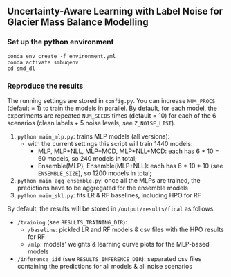 ## Uncertainty-Aware Learning with Label Noise for Glacier Mass Balance Modelling

### Set up the python environment
`conda env create -f environment.yml`  
`conda activate smbuqenv`  
`cd smd_dl`

### Reproduce the results
The running settings are stored in `config.py`. You can increase `NUM_PROCS` (default = 1) to train the models in parallel.
By default, for each model, the experiments are repeated `NUM_SEEDS` times (default = 10) for each of the 6 scenarios (clean labels + 5 noise levels, see `Z_NOISE_LIST`).

1. `python main_mlp.py`: trains MLP models (all versions): 
   - with the current settings this script will train 1440 models:
     - MLP, MLP+NLL, MLP+MCD, MLP+NLL+MCD: each has 6 * 10 = 60 models, so 240 models in total;
     - Ensemble(MLP), Ensemble(MLP+NLL): each has 6 * 10 * 10 (see `ENSEMBLE_SIZE`), so 1200 models in total;
2. `python main_agg_ensemble.py`: once all the MLPs are trained, the predictions have to be aggregated for the ensemble models 
3. `python main_skl.py`: fits LR & RF baselines, including HPO for RF

By default, the results will be stored in `/output/results/final` as follows:
- `/training` (see `RESULTS_TRAINING_DIR`):
  - `/baseline`: pickled LR and RF models & csv files with the HPO results for RF 
  - `/mlp`: models' weights & learning curve plots for the MLP-based models
- `/inference_iid` (see `RESULTS_INFERENCE_DIR`): separated csv files containing the predictions for all models & all noise scenarios


